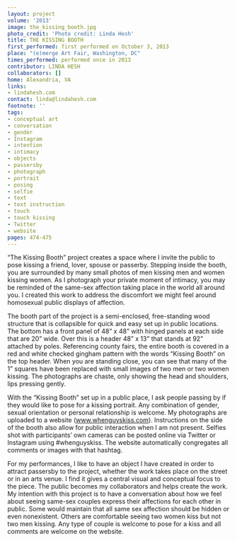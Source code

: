 ```yaml
---
layout: project
volume: '2013'
image: the_kissing_booth.jpg
photo_credit: 'Photo credit: Linda Hesh'
title: THE KISSING BOOTH
first_performed: first performed on October 3, 2013
place: "(e)merge Art Fair, Washington, DC"
times_performed: performed once in 2013
contributor: LINDA HESH
collaborators: []
home: Alexandria, VA
links:
- lindahesh.com
contact: linda@lindahesh.com
footnote: ''
tags:
- conceptual art
- conversation
- gender
- Instagram
- intention
- intimacy
- objects
- passersby
- photograph
- portrait
- posing
- selfie
- text
- text instruction
- touch
- touch kissing
- Twitter
- website
pages: 474-475
---
```


“The Kissing Booth” project creates a space where I invite the public to pose kissing a friend, lover, spouse or passerby. Stepping inside the booth, you are surrounded by many small photos of men kissing men and women kissing women. As I photograph your private moment of intimacy, you may be reminded of the same-sex affection taking place in the world all around you. I created this work to address the discomfort we might feel around homosexual public displays of affection.

The booth part of the project is a semi-enclosed, free-standing wood structure that is collapsible for quick and easy set up in public locations. The bottom has a front panel of 48” x 48” with hinged panels at each side that are 20” wide. Over this is a header 48” x 13” that stands at 92” attached by poles. Referencing county fairs, the entire booth is covered in a red and white checked gingham pattern with the words “Kissing Booth” on the top header. When you are standing close, you can see that many of the 1” squares have been replaced with small images of two men or two women kissing. The photographs are chaste, only showing the head and shoulders, lips pressing gently.

With the “Kissing Booth” set up in a public place, I ask people passing by if they would like to pose for a kissing portrait. Any combination of gender, sexual orientation or personal relationship is welcome. My photographs are uploaded to a website (www.whenguyskiss.com). Instructions on the side of the booth also allow for public interaction when I am not present. Selfies shot with participants’ own cameras can be posted online via Twitter or Instagram using #whenguyskiss. The website automatically congregates all comments or images with that hashtag.

For my performances, I like to have an object I have created in order to attract passersby to the project, whether the work takes place on the street or in an arts venue. I find it gives a central visual and conceptual focus to the piece. The public becomes my collaborators and helps create the work. My intention with this project is to have a conversation about how we feel about seeing same-sex couples express their affections for each other in public. Some would maintain that all same sex affection should be hidden or even nonexistent. Others are comfortable seeing two women kiss but not two men kissing. Any type of couple is welcome to pose for a kiss and all comments are welcome on the website.

